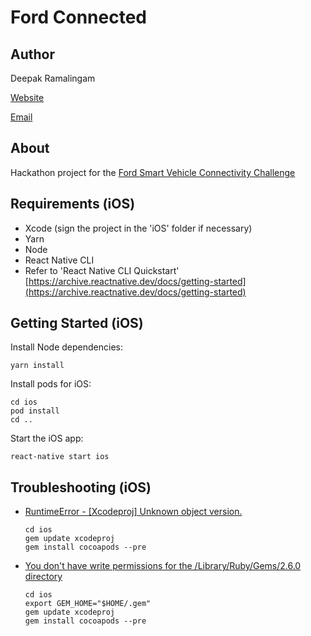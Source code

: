 # Ford Connected

## Author

Deepak Ramalingam

[Website](https://rdeepak2002.github.io/home)

[Email](mailto:rdeepak2002@gmail.com)

## About

Hackathon project for the [Ford Smart Vehicle Connectivity Challenge](https://fordsmart.devpost.com/)

## Requirements (iOS)

- Xcode (sign the project in the 'iOS' folder if necessary)
- Yarn
- Node
- React Native CLI
- Refer to 'React Native CLI Quickstart' [https://archive.reactnative.dev/docs/getting-started](https://archive.reactnative.dev/docs/getting-started)

## Getting Started (iOS)

Install Node dependencies: 

```
yarn install
```

Install pods for iOS: 

```
cd ios
pod install
cd ..
```

Start the iOS app:

```
react-native start ios
```

## Troubleshooting (iOS)

- [RuntimeError - [Xcodeproj] Unknown object version.](https://github.com/CocoaPods/CocoaPods/issues/7697)

    ```
    cd ios
    gem update xcodeproj
    gem install cocoapods --pre
    ```

- [You don't have write permissions for the /Library/Ruby/Gems/2.6.0 directory](https://github.com/rbenv/rbenv/issues/1267)
    ```
    cd ios
    export GEM_HOME="$HOME/.gem"
    gem update xcodeproj
    gem install cocoapods --pre
    ```